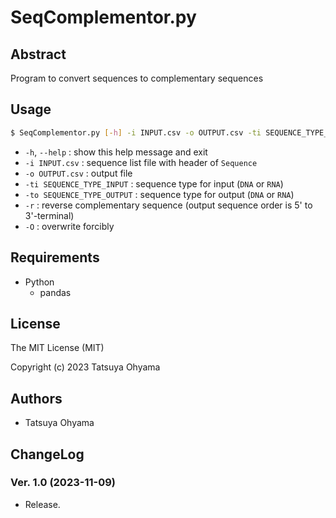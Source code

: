 # SeqComplementor.py

## Abstract
Program to convert sequences to complementary sequences


## Usage

```sh
$ SeqComplementor.py [-h] -i INPUT.csv -o OUTPUT.csv -ti SEQUENCE_TYPE_INPUT -to SEQUENCE_TYPE_OUTPUT [-r] [-O]
```

* `-h`, `--help`
	: show this help message and exit
* `-i INPUT.csv`
	: sequence list file with header of `Sequence`
* `-o OUTPUT.csv`
	: output file
* `-ti SEQUENCE_TYPE_INPUT`
	: sequence type for input (`DNA` or `RNA`)
* `-to SEQUENCE_TYPE_OUTPUT`
	: sequence type for output (`DNA` or `RNA`)
* `-r`
	: reverse complementary sequence (output sequence order is 5' to 3'-terminal)
* `-O`
	: overwrite forcibly

## Requirements
* Python
	* pandas


## License
The MIT License (MIT)

Copyright (c) 2023 Tatsuya Ohyama


## Authors
* Tatsuya Ohyama


## ChangeLog
### Ver. 1.0 (2023-11-09)
* Release.
